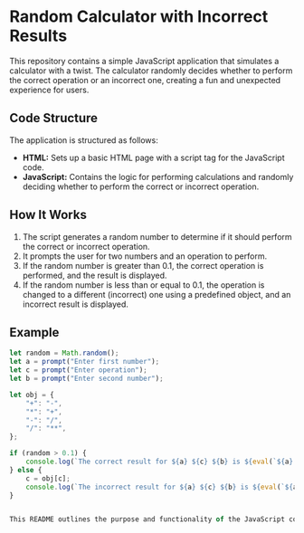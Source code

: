# Random Calculator with Incorrect Results

This repository contains a simple JavaScript application that simulates a calculator with a twist. The calculator randomly decides whether to perform the correct operation or an incorrect one, creating a fun and unexpected experience for users.

## Code Structure

The application is structured as follows:

- **HTML:** Sets up a basic HTML page with a script tag for the JavaScript code.
- **JavaScript:** Contains the logic for performing calculations and randomly deciding whether to perform the correct or incorrect operation.

## How It Works

1. The script generates a random number to determine if it should perform the correct or incorrect operation.
2. It prompts the user for two numbers and an operation to perform.
3. If the random number is greater than 0.1, the correct operation is performed, and the result is displayed.
4. If the random number is less than or equal to 0.1, the operation is changed to a different (incorrect) one using a predefined object, and an incorrect result is displayed.

## Example

```javascript
let random = Math.random();
let a = prompt("Enter first number");
let c = prompt("Enter operation");
let b = prompt("Enter second number");

let obj = {
    "+": "-",
    "*": "+",
    "-": "/",
    "/": "**",
};

if (random > 0.1) {
    console.log(`The correct result for ${a} ${c} ${b} is ${eval(`${a} ${c} ${b}`)}`);
} else {
    c = obj[c];
    console.log(`The incorrect result for ${a} ${c} ${b} is ${eval(`${a} ${c} ${b}`)}`);
}


This README outlines the purpose and functionality of the JavaScript code, provides an example, and includes a section for contributions and a disclaimer for potential inaccuracies due to the randomization. You can copy and paste this markdown into your README.md file on GitHub and adjust it as needed.
